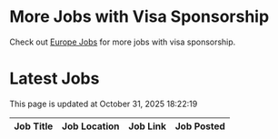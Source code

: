 # More Jobs with Visa Sponsorship

Check out [Europe Jobs](https://github.com/sureshparimi/europejobs#latest-jobs) for more jobs with visa sponsorship.

# Latest Jobs

This page is updated at October 31, 2025 18:22:19

| Job Title | Job Location | Job Link | Job Posted |
| --- | --- | --- | --- |
